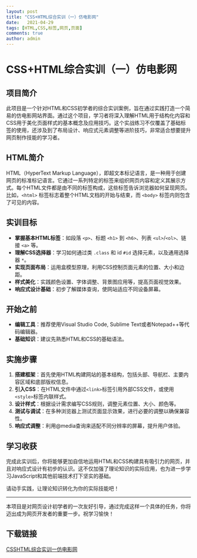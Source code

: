 ```yaml
---
layout: post
title: "CSS+HTML综合实训（一）仿电影网"
date:   2021-04-29
tags: [HTML,CSS,标签,网页,页面]
comments: true
author: admin
---
```

# CSS+HTML综合实训（一）仿电影网

## 项目简介

此项目是一个针对HTML和CSS初学者的综合实训案例，旨在通过实践打造一个简易的仿电影网站界面。通过这个项目，学习者将深入理解HTML用于结构化内容和CSS用于美化页面样式的基本概念及应用技巧。这个实战练习不仅覆盖了基础标签的使用，还涉及到了布局设计、响应式元素调整等进阶技巧，非常适合想要提升网页制作技能的学习者。

## HTML简介

HTML（HyperText Markup Language），即超文本标记语言，是一种用于创建网页的标准标记语言。它通过一系列特定的标签来组织网页内容和定义其展示方式。每个HTML文件都是由不同的标签构成，这些标签告诉浏览器如何呈现网页。比如，`<html>` 标签标志着整个HTML文档的开始与结束，而 `<body>` 标签内则包含了可见的内容。

## 实训目标

- **掌握基本HTML标签**：如段落 `<p>`、标题 `<h1>` 到 `<h6>`、列表 `<ul>`/`<ol>`、链接 `<a>` 等。
- **理解CSS选择器**：学习如何通过类 `.class` 和 id `#id` 选择元素，以及通用选择器 `*`。
- **实现页面布局**：运用盒模型原理，利用CSS控制页面元素的位置、大小和边距。
- **样式美化**：实践颜色设置、字体调整、背景图应用等，提高页面视觉效果。
- **响应式设计基础**：初步了解媒体查询，使网站适应不同设备屏幕。

## 开始之前

- **编辑工具**：推荐使用Visual Studio Code, Sublime Text或者Notepad++等代码编辑器。
- **基础知识**：建议先熟悉HTML和CSS的基础语法。
  
## 实施步骤

1. **搭建框架**：首先使用HTML构建网站的基本结构，包括头部、导航栏、主要内容区域和底部版权信息。
2. **引入CSS**：在HTML文件中通过`<link>`标签引用外部CSS文件，或使用`<style>`标签内联样式。
3. **设计样式**：根据设计需求编写CSS规则，调整元素位置、大小、颜色等。
4. **测试与调试**：在多种浏览器上测试页面显示效果，进行必要的调整以确保兼容性。
5. **响应式调整**：利用@media查询来适配不同分辨率的屏幕，提升用户体验。

## 学习收获

完成此实训后，你将能够更加自信地运用HTML和CSS构建具有吸引力的网页，并且对响应式设计有初步的认识。这不仅加强了理论知识的实际应用，也为进一步学习JavaScript和其他前端技术打下坚实的基础。

请动手实践，让理论知识转化为你的实际技能吧！

---

本项目是对网页设计初学者的一次友好引导，通过完成这样一个具体的任务，你将迈出成为网页开发者的重要一步。祝学习愉快！

## 下载链接

[CSSHTML综合实训一仿电影网](https://pan.quark.cn/s/b65fb77f6aa7)